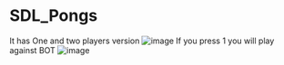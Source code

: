 # SDL_Pongs
It has One and two players version
![image](https://user-images.githubusercontent.com/92649200/204395671-4448a97f-0d05-459a-949f-4f0b1e62ef37.png)
If you press 1 you will play against BOT
![image](https://user-images.githubusercontent.com/92649200/204395954-aada7143-622d-453a-bdb3-46ac826d616e.png)
